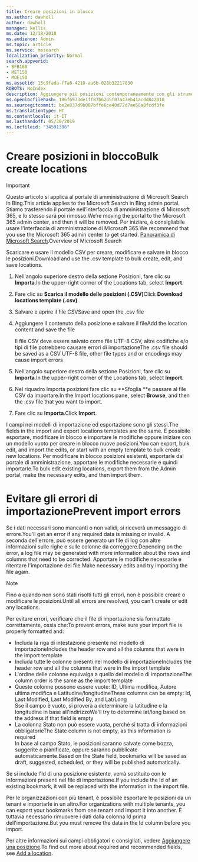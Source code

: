 ```yaml
---
title: Creare posizioni in blocco
ms.author: dawholl
author: dawholl
manager: kellis
ms.date: 12/18/2018
ms.audience: Admin
ms.topic: article
ms.service: mssearch
localization_priority: Normal
search.appverid:
- BFB160
- MET150
- MOE150
ms.assetid: 15c9fada-f7a6-4210-aa6b-028b32217830
ROBOTS: NoIndex
description: Aggiungere più posizioni contemporaneamente con gli strumenti di importazione per il portale di amministrazione di Microsoft Search
ms.openlocfilehash: 186f6973de1ff87b62b5f07a47eb41acdd842010
ms.sourcegitcommit: be2e837d9b087bffe6ce40d72d7ae58a8fcdf3fe
ms.translationtype: HT
ms.contentlocale: it-IT
ms.lasthandoff: 05/30/2019
ms.locfileid: "34591396"
---
```

# <a name="bulk-create-locations"></a><span data-ttu-id="47ad8-103">Creare posizioni in blocco</span><span class="sxs-lookup"><span data-stu-id="47ad8-103">Bulk create locations</span></span>

> [!IMPORTANT]
> <span data-ttu-id="47ad8-104">Questo articolo si applica al portale di amministrazione di Microsoft Search in Bing.</span><span class="sxs-lookup"><span data-stu-id="47ad8-104">This article applies to the Microsoft Search in Bing admin portal.</span></span> <span data-ttu-id="47ad8-105">Stiamo trasferendo il portale nell’interfaccia di amministrazione di Microsoft 365, e lo stesso sarà poi rimosso.</span><span class="sxs-lookup"><span data-stu-id="47ad8-105">We’re moving the portal to the Microsoft 365 admin center, and then it will be removed.</span></span> <span data-ttu-id="47ad8-106">Per iniziare, è consigliabile usare l'interfaccia di amministrazione di Microsoft 365.</span><span class="sxs-lookup"><span data-stu-id="47ad8-106">We recommend that you use the Microsoft 365 admin center to get started.</span></span> <span data-ttu-id="47ad8-107">[Panoramica di Microsoft Search](overview-microsoft-search.md).</span><span class="sxs-lookup"><span data-stu-id="47ad8-107">Overview of Microsoft Search</span></span>
    
<span data-ttu-id="47ad8-108">Scaricare e usare il modello CSV per creare, modificare e salvare in blocco le posizioni.</span><span class="sxs-lookup"><span data-stu-id="47ad8-108">Download and use the .csv template to bulk create, edit, and save locations.</span></span> 
  
1. <span data-ttu-id="47ad8-109">Nell'angolo superiore destro della sezione Posizioni, fare clic su **Importa**.</span><span class="sxs-lookup"><span data-stu-id="47ad8-109">In the upper-right corner of the Locations tab, select **Import**.</span></span>
    
2. <span data-ttu-id="47ad8-110">Fare clic su **Scarica il modello delle posizioni (.CSV)**</span><span class="sxs-lookup"><span data-stu-id="47ad8-110">Click **Download locations template (.csv)**</span></span>
    
3. <span data-ttu-id="47ad8-111">Salvare e aprire il file CSV</span><span class="sxs-lookup"><span data-stu-id="47ad8-111">Save and open the .csv file</span></span>
    
4. <span data-ttu-id="47ad8-112">Aggiungere il contenuto della posizione e salvare il file</span><span class="sxs-lookup"><span data-stu-id="47ad8-112">Add the location content and save the file</span></span>

    <span data-ttu-id="47ad8-113">Il file CSV deve essere salvato come file UTF-8 CSV, altre codifiche e/o tipi di file potrebbero causare errori di importazione</span><span class="sxs-lookup"><span data-stu-id="47ad8-113">The .csv file should be saved as a CSV UTF-8 file, other file types and or encodings may cause import errors</span></span>
    
5. <span data-ttu-id="47ad8-114">Nell'angolo superiore destro della sezione Posizioni, fare clic su **Importa**.</span><span class="sxs-lookup"><span data-stu-id="47ad8-114">In the upper-right corner of the Locations tab, select **Import**.</span></span>
    
6. <span data-ttu-id="47ad8-115">Nel riquadro Importa posizioni fare clic su \*\*Sfoglia \*\*e passare al file CSV da importare.</span><span class="sxs-lookup"><span data-stu-id="47ad8-115">In the Import locations pane, select **Browse**, and then the .csv file that you want to import.</span></span> 
    
7. <span data-ttu-id="47ad8-116">Fare clic su **Importa**.</span><span class="sxs-lookup"><span data-stu-id="47ad8-116">Click **Import**.</span></span>

<span data-ttu-id="47ad8-117">I campi nei modelli di importazione ed esportazione sono gli stessi.</span><span class="sxs-lookup"><span data-stu-id="47ad8-117">The fields in the import and export locations templates are the same.</span></span> <span data-ttu-id="47ad8-118">È possibile esportare, modificare in blocco e importare le modifiche oppure iniziare con un modello vuoto per creare in blocco nuove posizioni.</span><span class="sxs-lookup"><span data-stu-id="47ad8-118">You can export, bulk edit, and import the edits, or start with an empty template to bulk create new locations.</span></span> <span data-ttu-id="47ad8-119">Per modificare in blocco posizioni esistenti, esportarle dal portale di amministrazione, apportare le modifiche necessarie e quindi importarle.</span><span class="sxs-lookup"><span data-stu-id="47ad8-119">To bulk edit existing locations, export them from the Admin portal, make the necessary edits, and then import them.</span></span>

# <a name="prevent-import-errors"></a><span data-ttu-id="47ad8-120">Evitare gli errori di importazione</span><span class="sxs-lookup"><span data-stu-id="47ad8-120">Prevent import errors</span></span>  
<span data-ttu-id="47ad8-121">Se i dati necessari sono mancanti o non validi, si riceverà un messaggio di errore.</span><span class="sxs-lookup"><span data-stu-id="47ad8-121">You'll get an error if any required data is missing or invalid.</span></span> <span data-ttu-id="47ad8-122">A seconda dell'errore, può essere generato un file di log con altre informazioni sulle righe e sulle colonne da correggere.</span><span class="sxs-lookup"><span data-stu-id="47ad8-122">Depending on the error, a log file may be generated with more information about the rows and columns that need to be corrected.</span></span> <span data-ttu-id="47ad8-123">Apportare le modifiche necessarie e ritentare l'importazione del file.</span><span class="sxs-lookup"><span data-stu-id="47ad8-123">Make necessary edits and try importing the file again.</span></span>
  
> [!NOTE]
> <span data-ttu-id="47ad8-124">Fino a quando non sono stati risolti tutti gli errori, non è possibile creare o modificare le posizioni.</span><span class="sxs-lookup"><span data-stu-id="47ad8-124">Until all errors are resolved, you can't create or edit any locations.</span></span> 

<span data-ttu-id="47ad8-125">Per evitare errori, verificare che il file di importazione sia formattato correttamente, ossia che:</span><span class="sxs-lookup"><span data-stu-id="47ad8-125">To prevent errors, make sure your import file is properly formatted and:</span></span>
- <span data-ttu-id="47ad8-126">Includa la riga di intestazione presente nel modello di importazione</span><span class="sxs-lookup"><span data-stu-id="47ad8-126">Includes the header row and all the columns that were in the import template</span></span>
- <span data-ttu-id="47ad8-127">Includa tutte le colonne presenti nel modello di importazione</span><span class="sxs-lookup"><span data-stu-id="47ad8-127">Includes the header row and all the columns that were in the import template</span></span>
- <span data-ttu-id="47ad8-128">L'ordine delle colonne equivalga a quello del modello di importazione</span><span class="sxs-lookup"><span data-stu-id="47ad8-128">The column order is the same as the import template</span></span>
- <span data-ttu-id="47ad8-129">Queste colonne possono essere vuote: ID, Ultima modifica, Autore ultima modifica e Latitudine/longitudine</span><span class="sxs-lookup"><span data-stu-id="47ad8-129">These columns can be empty: Id, Last Modified, Last Modified By, and Lat/Long</span></span>  
<span data-ttu-id="47ad8-130">Sse il campo è vuoto, si proverà a determinare la latitudine e la longitudine in base all'indirizzo</span><span class="sxs-lookup"><span data-stu-id="47ad8-130">We'll try to determine lat/long based on the address if that field is empty</span></span>
- <span data-ttu-id="47ad8-131">La colonna Stato non può essere vuota, perché si tratta di informazioni obbligatorie</span><span class="sxs-lookup"><span data-stu-id="47ad8-131">The State column is not empty, as this information is required</span></span>  
<span data-ttu-id="47ad8-132">In base al campo Stato, le posizioni saranno salvate come bozza, suggerite o pianificate, oppure saranno pubblicate automaticamente.</span><span class="sxs-lookup"><span data-stu-id="47ad8-132">Based on the State field, bookmarks will be saved as draft, suggested, scheduled, or they will be published automatically.</span></span>

<span data-ttu-id="47ad8-133">Se si include l'Id di una posizione esistente, verrà sostituito con le informazioni presenti nel file di importazione.</span><span class="sxs-lookup"><span data-stu-id="47ad8-133">If you include the Id of an existing bookmark, it will be replaced with the information in the import file.</span></span>

<span data-ttu-id="47ad8-134">Per le organizzazioni con più tenant, è possibile esportare le posizioni da un tenant e importarle in un altro.</span><span class="sxs-lookup"><span data-stu-id="47ad8-134">For organizations with multiple tenants, you can export your bookmarks from one tenant and import it into another.</span></span> <span data-ttu-id="47ad8-135">È tuttavia necessario rimuovere i dati dalla colonna Id prima dell'importazione.</span><span class="sxs-lookup"><span data-stu-id="47ad8-135">But you must remove the data in the Id column before you import.</span></span>
  
<span data-ttu-id="47ad8-136">Per altre informazioni sui campi obbligatori e consigliati, vedere [Aggiungere una posizione](add-a-location.md).</span><span class="sxs-lookup"><span data-stu-id="47ad8-136">To find out more about required and recommended fields, see [Add a location](add-a-location.md).</span></span>

  

